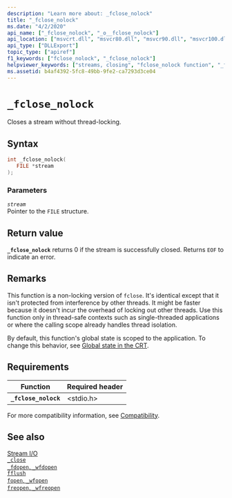 ```yaml
---
description: "Learn more about: _fclose_nolock"
title: "_fclose_nolock"
ms.date: "4/2/2020"
api_name: ["_fclose_nolock", "_o__fclose_nolock"]
api_location: ["msvcrt.dll", "msvcr80.dll", "msvcr90.dll", "msvcr100.dll", "msvcr100_clr0400.dll", "msvcr110.dll", "msvcr110_clr0400.dll", "msvcr120.dll", "msvcr120_clr0400.dll", "ucrtbase.dll", "api-ms-win-crt-stdio-l1-1-0.dll", "api-ms-win-crt-private-l1-1-0.dll"]
api_type: ["DLLExport"]
topic_type: ["apiref"]
f1_keywords: ["fclose_nolock", "_fclose_nolock"]
helpviewer_keywords: ["streams, closing", "fclose_nolock function", "_fclose_nolock function"]
ms.assetid: b4af4392-5fc8-49bb-9fe2-ca7293d3ce04
---
```

# `_fclose_nolock`

Closes a stream without thread-locking.

## Syntax

```C
int _fclose_nolock(
   FILE *stream
);
```

### Parameters

*`stream`*\
Pointer to the `FILE` structure.

## Return value

**`_fclose_nolock`** returns 0 if the stream is successfully closed. Returns `EOF` to indicate an error.

## Remarks

This function is a non-locking version of `fclose`. It's identical except that it isn't protected from interference by other threads. It might be faster because it doesn't incur the overhead of locking out other threads. Use this function only in thread-safe contexts such as single-threaded applications or where the calling scope already handles thread isolation.

By default, this function's global state is scoped to the application. To change this behavior, see [Global state in the CRT](../global-state.md).

## Requirements

| Function | Required header |
|---|---|
| **`_fclose_nolock`** | \<stdio.h> |

For more compatibility information, see [Compatibility](../compatibility.md).

## See also

[Stream I/O](../stream-i-o.md)\
[`_close`](close.md)\
[`_fdopen`, `_wfdopen`](fdopen-wfdopen.md)\
[`fflush`](fflush.md)\
[`fopen`, `_wfopen`](fopen-wfopen.md)\
[`freopen`, `_wfreopen`](freopen-wfreopen.md)
